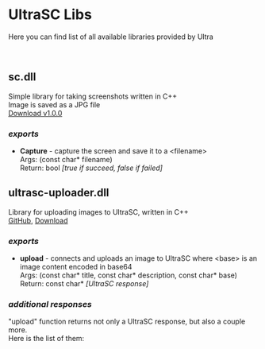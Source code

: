 # UltraSC Libs
Here you can find list of all available libraries provided by Ultra

<br>

## sc.dll
Simple library for taking screenshots written in C++ <br>
Image is saved as a JPG file <br>
[Download v1.0.0](https://cdn.discordapp.com/attachments/763023419951939604/805115001504268328/SC.zip)

_<h3>exports</h3>_
- **Capture** - capture the screen and save it to a &lt;filename&gt; <br> 
Args: (const char* filename) <br>
Return: bool *[true if succeed, false if failed]*

## ultrasc-uploader.dll
Library for uploading images to UltraSC, written in C++ <br>
[GitHub](https://github.com/DmitrijVC/ultrasc-uploader),
[Download]()

_<h3>exports</h3>_
- **upload** - connects and uploads an image to UltraSC where &lt;base&gt; is an image content encoded in base64 <br> 
Args: (const char* title, const char* description, const char* base) <br>
Return: const char* *[UltraSC response]*

_<h3>additional responses</h3>_
"upload" function returns not only a UltraSC response, but also a couple more. <br>
Here is the list of them: <br>
 
